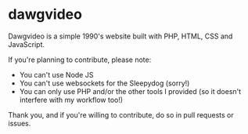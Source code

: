 # dawgvideo

Dawgvideo is a simple 1990's website built with PHP, HTML, CSS and JavaScript.

If you're planning to contribute, please note:
- You can't use Node JS
- You can't use websockets for the Sleepydog (sorry!)
- You can only use PHP and/or the other tools I provided (so it doesn't interfere with my workflow too!)

Thank you, and if you're willing to contribute, do so in pull requests or issues.
